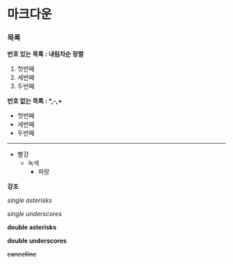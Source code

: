 # 마크다운

### 목록

**번호 있는 목록 : 내림차순 정렬**

1. 첫번째
2. 세번째
3. 두번째

**번호 없는 목록 : \*,-,+**
* 첫번째
* 세번째
* 두번째
---

+ 빨강
    + 녹색
        + 파랑

**강조**

*single asterisks*

_single underscores_

**double asterisks**

__double underscores__

~~cancelline~~
